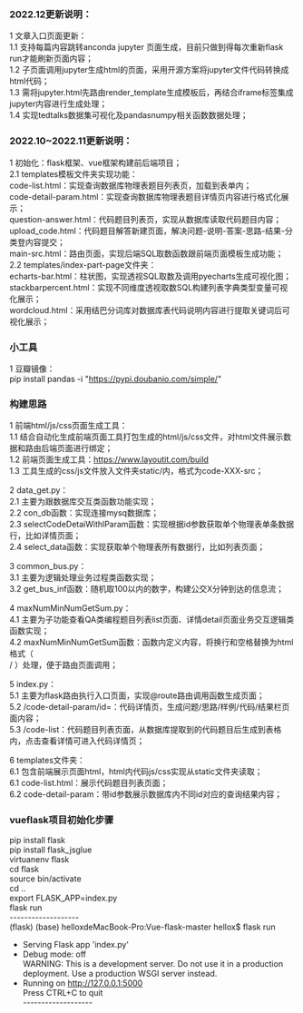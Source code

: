 
### 2022.12更新说明：<br>
1 文章入口页面更新：<br>
1.1 支持每篇内容跳转anconda jupyter 页面生成，目前只做到得每次重新flask run才能刷新页面内容；<br>
1.2 子页面调用jupyter生成html的页面，采用开源方案将jupyter文件代码转换成html代码；<br>
1.3 需将jupyter.html先路由render_template生成模板后，再结合iframe标签集成jupyter内容进行生成处理；<br>
1.4 实现tedtalks数据集可视化及pandasnumpy相关函数数据处理；</br>

### 2022.10~2022.11更新说明：<br>
1 初始化：flask框架、vue框架构建前后端项目；<br>
2.1 templates模板文件夹实现功能：<br>
code-list.html：实现查询数据库物理表题目列表页，加载到表单内；<br>
code-detail-param.html：实现查询数据库物理表题目详情页内容进行格式化展示；<br>
question-answer.html：代码题目列表页，实现从数据库读取代码题目内容；<br>
upload_code.html：代码题目解答新建页面，解决问题-说明-答案-思路-结果-分类登内容提交；<br>
main-src.html：路由页面，实现后端SQL取数函数跟前端页面模板生成功能；<br>
2.2 templates/index-part-page文件夹：<br>
echarts-bar.html：柱状图，实现透视SQL取数及调用pyecharts生成可视化图；<br>
stackbarpercent.html：实现不同维度透视取数SQL构建列表字典类型变量可视化展示；<br>
wordcloud.html：采用结巴分词库对数据库表代码说明内容进行提取关键词后可视化展示；<br>

### 小工具<br>
1 豆瓣镜像：<br>
pip install pandas -i "https://pypi.doubanio.com/simple/" <br>

### 构建思路<br>

1 前端html/js/css页面生成工具：<br>
1.1 结合自动化生成前端页面工具打包生成的html/js/css文件，对html文件展示数据和路由后端页面进行绑定；<br>
1.2 前端页面生成工具：https://www.layoutit.com/build<br>
1.3 工具生成的css/js文件放入文件夹static/内，格式为code-XXX-src；<br>

2 data_get.py：<br>
2.1 主要为跟数据库交互类函数功能实现；<br>
2.2 con_db函数：实现连接mysq数据库；<br>
2.3 selectCodeDetaiWithlParam函数：实现根据id参数获取单个物理表单条数据行，比如详情页面；<br>
2.4 select_data函数：实现获取单个物理表所有数据行，比如列表页面；<br>

3 common_bus.py：<br>
3.1 主要为逻辑处理业务过程类函数实现；<br>
3.2 get_bus_inf函数：随机取100以内的数字，构建公交X分钟到达的信息流；<br>

4 maxNumMinNumGetSum.py：<br>
4.1 主要为子功能查看QA类编程题目列表list页面、详情detail页面业务交互逻辑类函数实现；<br>
4.2 maxNumMinNumGetSum函数：函数内定义内容，将换行和空格替换为html格式（<br>/&nbsp;）处理，便于路由页面调用；<br>

5 index.py：<br>
5.1 主要为flask路由执行入口页面，实现@route路由调用函数生成页面；<br>
5.2 /code-detail-param/id=<id>：代码详情页，生成问题/思路/样例/代码/结果栏页面内容；<br>
    5.3 /code-list：代码题目列表页面，从数据库提取到的代码题目后生成到表格内，点击查看详情可进入代码详情页；<br>

6 templates文件夹：<br>
6.1 包含前端展示页面html，html内代码js/css实现从static文件夹读取；<br>
6.1 code-list.html：展示代码题目列表页面；<br>
6.2 code-detail-param：带id参数展示数据库内不同id对应的查询结果内容；<br>

### vueflask项目初始化步骤<br>

pip install flask<br>
pip install flask_jsglue<br>
virtuanenv flask<br>
cd flask<br>
source bin/activate<br>
cd ..<br>
export FLASK_APP=index.py<br>
flask run<br>
-------------------<br>
(flask) (base) helloxdeMacBook-Pro:Vue-flask-master hellox$ flask run<br>
* Serving Flask app 'index.py'<br>
* Debug mode: off<br>
WARNING: This is a development server. Do not use it in a production deployment. Use a production WSGI server instead.
* Running on http://127.0.0.1:5000<br>
Press CTRL+C to quit<br>
-------------------<br>